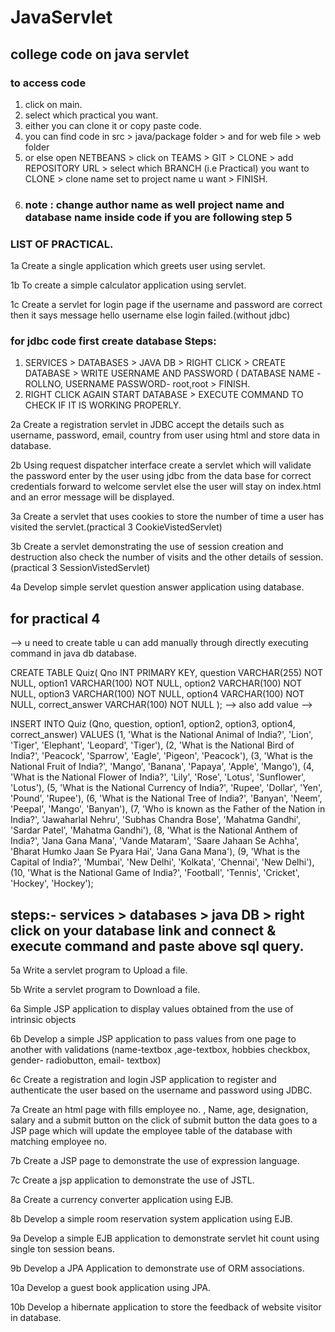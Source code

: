 # JavaServlet
## college code on java servlet
### to access code 
1. click on main.
2. select which practical you want.
3. either you can clone it or copy paste code.
4. you can find code in src > java/package folder > and for web file > web folder 
5. or else open NETBEANS > click on TEAMS > GIT > CLONE > add REPOSITORY URL > select which BRANCH (i.e Practical) you want to CLONE  > clone name set to project name u want > FINISH.
6. ### note : change author name as well project name and database name inside code if you are following step 5
### LIST OF PRACTICAL.
1a Create a single application which greets user using servlet.

1b To create a simple calculator application using servlet.

1c Create a servlet for login page if the username and password are correct then it says message hello username else login failed.(without jdbc)

### for jdbc code first create database Steps:
1. SERVICES > DATABASES > JAVA DB > RIGHT CLICK > CREATE DATABASE > WRITE USERNAME AND PASSWORD ( DATABASE NAME -ROLLNO, USERNAME PASSWORD- root,root > FINISH.
2. RIGHT CLICK AGAIN START DATABASE > EXECUTE COMMAND TO CHECK IF IT IS WORKING PROPERLY.

2a Create a registration servlet in JDBC accept the details such as username, password, email, country from user using html and store data in database.

2b Using request dispatcher interface create a servlet which will validate the password enter by the user using jdbc from the data base for correct credentials forward to welcome servlet else the user will stay on index.html and an error message will be displayed.

3a Create a servlet that uses cookies to store the number of time a user has visited the servlet.(practical 3 CookieVistedServlet)

3b Create a servlet demonstrating the use of session creation and destruction also check the number of visits and the other details of session.(practical 3 SessionVistedServlet)

4a Develop simple servlet question answer application using database.
## for practical 4 
--> u need to create table u can add manually through directly executing command in java db database.

CREATE TABLE Quiz(
    Qno INT PRIMARY KEY,
    question VARCHAR(255) NOT NULL,
    option1 VARCHAR(100) NOT NULL,
    option2 VARCHAR(100) NOT NULL,
    option3 VARCHAR(100) NOT NULL,
    option4 VARCHAR(100) NOT NULL,
    correct_answer VARCHAR(100) NOT NULL
);
--> also add value -->

INSERT INTO Quiz 
(Qno, question, option1, option2, option3, option4, correct_answer)
VALUES
(1, 'What is the National Animal of India?', 'Lion', 'Tiger', 'Elephant', 'Leopard', 'Tiger'),
(2, 'What is the National Bird of India?', 'Peacock', 'Sparrow', 'Eagle', 'Pigeon', 'Peacock'),
(3, 'What is the National Fruit of India?', 'Mango', 'Banana', 'Papaya', 'Apple', 'Mango'),
(4, 'What is the National Flower of India?', 'Lily', 'Rose', 'Lotus', 'Sunflower', 'Lotus'),
(5, 'What is the National Currency of India?', 'Rupee', 'Dollar', 'Yen', 'Pound', 'Rupee'),
(6, 'What is the National Tree of India?', 'Banyan', 'Neem', 'Peepal', 'Mango', 'Banyan'),
(7, 'Who is known as the Father of the Nation in India?', 'Jawaharlal Nehru', 'Subhas Chandra Bose', 'Mahatma Gandhi', 'Sardar Patel', 'Mahatma Gandhi'),
(8, 'What is the National Anthem of India?', 'Jana Gana Mana', 'Vande Mataram', 'Saare Jahaan Se Achha', 'Bharat Humko Jaan Se Pyara Hai', 'Jana Gana Mana'),
(9, 'What is the Capital of India?', 'Mumbai', 'New Delhi', 'Kolkata', 'Chennai', 'New Delhi'),
(10, 'What is the National Game of India?', 'Football', 'Tennis', 'Cricket', 'Hockey', 'Hockey');

steps:- services >  databases > java DB > right click on your database link and connect & execute command and paste above sql query.
------------------------------------------------------------------------------------------------------------------------------------

5a Write a servlet program to Upload a file.

5b Write a servlet program to Download a file.

6a Simple JSP application to display values obtained from the use of intrinsic objects

6b Develop a simple JSP application to pass values from one page to another with validations (name-textbox ,age-textbox, hobbies checkbox, gender- radiobutton, email- textbox)

6c Create a registration and login JSP application to register and authenticate the user based on the username and password using JDBC.

7a Create an html page with fills employee no. , Name, age, designation, salary and a submit button on the click of submit button the data goes to a JSP page which will update the employee table of the database with matching employee no.

7b Create a JSP page to demonstrate the use of expression language.

7c Create a jsp application to demonstrate the use of JSTL. 

8a Create a currency converter application using EJB.

8b Develop a simple room reservation system application using EJB.

9a Develop a simple EJB application to demonstrate servlet hit count using single ton session beans.

9b Develop a JPA Application to demonstrate use of ORM associations.  

10a Develop a guest book application using JPA.

10b Develop a hibernate application to store the feedback of website visitor in database.
